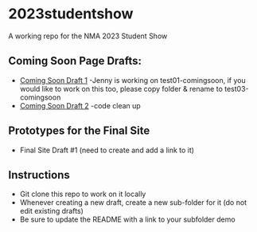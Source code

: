 # 2023studentshow
A working repo for the NMA 2023 Student Show

## Coming Soon Page Drafts:
* [Coming Soon Draft 1](https://newmediaarts.github.io/2023studentshow/test01-comingsoon)
    -Jenny is working on test01-comingsoon, if you would like to work on this too, please copy folder & rename to test03-comingsoon
* [Coming Soon Draft 2](https://newmediaarts.github.io/2023studentshow/test02-comingsoon)
    -code clean up

## Prototypes for the Final Site
* Final Site Draft #1 (need to create and add a link to it)

## Instructions
* Git clone this repo to work on it locally
* Whenever creating a new draft, create a new sub-folder for it (do not edit existing drafts)
* Be sure to update the README with a link to your subfolder demo